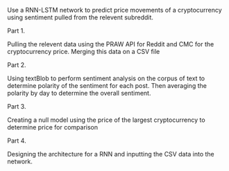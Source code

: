 Use a RNN-LSTM network to predict price movements of a cryptocurrency using sentiment pulled from the relevent subreddit. 

Part 1.

Pulling the relevent data using the PRAW API for Reddit and CMC for the cryptocurrency price. Merging this data on a CSV file

Part 2.

Using textBlob to perform sentiment analysis on the corpus of text to determine polarity of the sentiment for each post. Then averaging the polarity by day to determine the overall sentiment. 


Part 3. 

Creating a null model using the price of the largest cryptocurrency to determine price for comparison

Part 4.

Designing the architecture for a RNN and inputting the CSV data into the network. 




